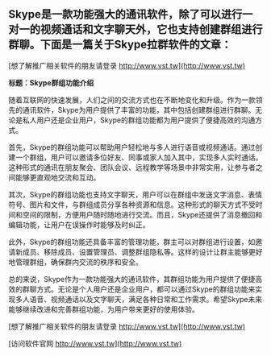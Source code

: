 ## **Skype是一款功能强大的通讯软件，除了可以进行一对一的视频通话和文字聊天外，它也支持创建群组进行群聊。下面是一篇关于Skype拉群软件的文章：**

[想了解推广相关软件的朋友请登录 http://www.vst.tw](http://www.vst.tw)

**标题：Skype群组功能介绍**

随着互联网的快速发展，人们之间的交流方式也在不断地变化和升级。作为一款领先的通讯软件，Skype为用户提供了丰富的功能，其中包括创建群组进行群聊。无论是私人用户还是企业用户，Skype的群组功能都为用户提供了便捷高效的沟通方式。

首先，Skype的群组功能可以帮助用户轻松地与多人进行语音或视频通话。通过创建一个群组，用户可以邀请多位好友、同事或家人加入其中，实现多人实时通话。这种形式的通讯在朋友聚会、团队会议、远程教学等场景中非常实用，让参与者之间能够更直观地交流和互动。

其次，Skype的群组功能也支持文字聊天，用户可以在群组中发送文字消息、表情符号、图片和文件，与群组成员分享各种资源和信息。这种形式的聊天方式不受时间和空间的限制，方便用户随时随地进行交流。而且，Skype还提供了消息撤回和编辑功能，让用户在误操作时能够及时纠正。

此外，Skype的群组功能还具备丰富的管理功能，群主可以对群组进行设置，如邀请新成员、移除成员、设置管理员、调整群组隐私等。这样的设计让群主能够更好地管理群组，确保群内交流的秩序和安全。

总的来说，Skype作为一款功能强大的通讯软件，其群组功能为用户提供了便捷高效的群聊方式。无论是个人用户还是企业用户，都可以通过Skype的群组功能来实现多人语音、视频通话以及文字聊天，满足各种日常和工作需求。希望Skype未来能够继续改进和完善群组功能，为用户带来更好的使用体验。

[想了解推广相关软件的朋友请登录 http://www.vst.tw](http://www.vst.tw)


[访问软件官网 http://www.vst.tw](http://www.vst.tw)
